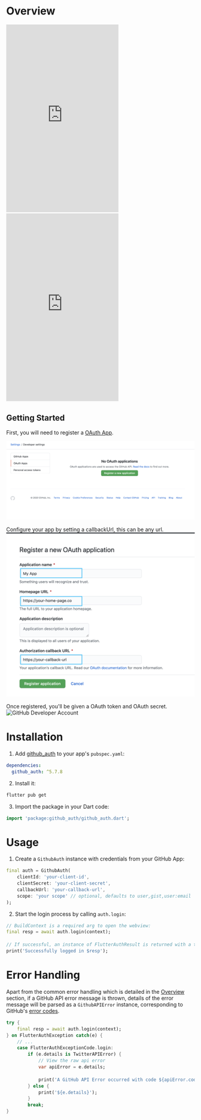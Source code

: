 # Overview 

<iframe src="https://player.vimeo.com/video/470797007"  height="500" frameborder="0" allow="autoplay;"></iframe>
<iframe src="https://player.vimeo.com/video/472607251"  height="500" frameborder="0" allow="autoplay;"></iframe>

## Getting Started

First, you will need to register a [OAuth App](hhttps://github.com/settings/developers/).

![GitHub Developer Account](../assets/img/github-auth-account-1.png ':size=400')

Configure your app by setting a callbackUrl, this can be any url.
![GitHub Developer Account](../assets/img/github-auth-account-2.png ':size=400')

Once registered, you'll be given a OAuth token and OAuth secret.
![GitHub Developer Account](../assets/img/github-auth-account-3.png ':size=400')

# Installation

1. Add [github_auth]() to your app's `pubspec.yaml`:
```yaml
dependencies:
  github_auth: ^5.7.8
```

2. Install it:
```bash
flutter pub get
```

3. Import the package in your Dart code: 
```dart
import 'package:github_auth/github_auth.dart';
```

# Usage

1. Create a `GithubAuth` instance with credentials from your GitHub App:
```dart
final auth = GithubAuth(
    clientId: 'your-client-id',
    clientSecret: 'your-client-secret',
    callbackUrl: 'your-callback-url',
    scope: 'your scope' // optional, defaults to user,gist,user:email
);
```

2. Start the login process by calling `auth.login`: 
```dart
// BuildContext is a required arg to open the webview:
final resp = await auth.login(context);

// If successful, an instance of FlutterAuthResult is returned with a token and a secret.
print('Successfully logged in $resp');
```

# Error Handling

Apart from the common error handling which is detailed in the [Overview](/?id=error-handling) section, if a GitHub API error message is thrown, details of the error message will be parsed as a `GithubAPIError` instance, corresponding to GitHub's [error codes](https://docs.github.com/en/free-pro-team@latest/developers/apps/authorizing-oauth-apps#error-codes-for-the-device-flow).

```dart
try {
    final resp = await auth.login(context);
} on FlutterAuthException catch(e) {
    // ...
    case FlutterAuthExceptionCode.login:
        if (e.details is TwitterAPIError) {
            // View the raw api error 
            var apiError = e.details;

            print('A GitHub API Error occurred with code ${apiError.code}, message ${apiError.message} and uri ${apiError.uri}');
        } else {
            print('${e.details}');
        }
        break;
}
```
